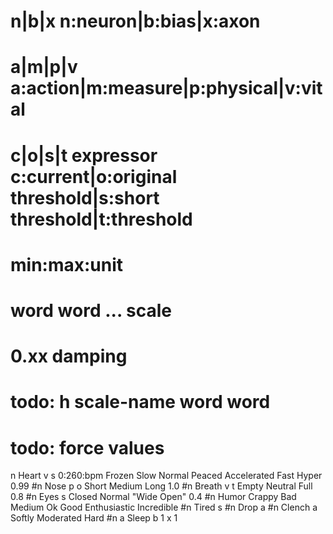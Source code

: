 # n|b|x		n:neuron|b:bias|x:axon
# a|m|p|v	a:action|m:measure|p:physical|v:vital
# c|o|s|t	expressor c:current|o:original threshold|s:short threshold|t:threshold
# min:max:unit
# word word ... scale
# 0.xx damping
# todo: h scale-name word word
# todo: force values

n Heart v s 0:260:bpm Frozen Slow Normal Peaced Accelerated Fast Hyper 0.99
#n Nose p o Short Medium Long 1.0
#n Breath v t Empty Neutral Full 0.8
#n Eyes s Closed Normal "Wide Open" 0.4
#n Humor Crappy Bad Medium Ok Good Enthusiastic Incredible
#n Tired s
#n Drop a
#n Clench a Softly Moderated Hard
#n a Sleep
b 1
x 1
